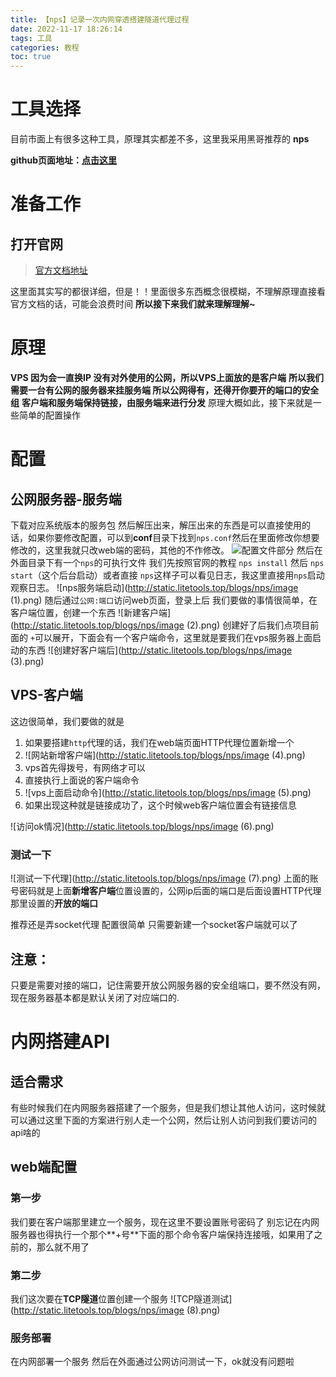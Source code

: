 ```yaml
---
title: 【nps】记录一次内网穿透搭建隧道代理过程
date: 2022-11-17 18:26:14
tags: 工具
categories: 教程
toc: true
---
```



# 工具选择

目前市面上有很多这种工具，原理其实都差不多，这里我采用黑哥推荐的 **nps**

<!-- more -->

**github页面地址：**[**点击这里**](https://github.com/ehang-io/nps)


# 准备工作
## 打开官网
> [官方文档地址](https://ehang-io.github.io/nps/#/?id=nps)

这里面其实写的都很详细，但是！！里面很多东西概念很模糊，不理解原理直接看官方文档的话，可能会浪费时间
**所以接下来我们就来理解理解~**
# 原理
**VPS 因为会一直换IP 没有对外使用的公网，所以VPS上面放的是客户端**
**所以我们需要一台有公网的服务器来挂服务端  **所以公网得有，还得开你要开的端口的**安全组**
**客户端和服务端保持链接，由服务端来进行分发**
原理大概如此，接下来就是一些简单的配置操作
# 配置
## 公网服务器-服务端
下载对应系统版本的服务包 然后解压出来，解压出来的东西是可以直接使用的话，如果你要修改配置，可以到**conf**目录下找到`nps.conf`然后在里面修改你想要修改的，这里我就只改web端的密码，其他的不作修改。
![配置文件部分](http://static.litetools.top/blogs/nps/image.png)
然后在外面目录下有一个`nps`的可执行文件
我们先按照官网的教程 `nps install` 然后 `nps start`（这个后台启动）或者直接 `nps`这样子可以看见日志，我这里直接用`nps`启动观察日志。
![nps服务端启动](http://static.litetools.top/blogs/nps/image (1).png)
随后通过`公网:端口`访问web页面，登录上后 我们要做的事情很简单，在客户端位置，创建一个东西
![新建客户端](http://static.litetools.top/blogs/nps/image (2).png)
创建好了后我们点项目前面的 `+`可以展开，下面会有一个客户端命令，这里就是要我们在vps服务器上面启动的东西
![创建好客户端后](http://static.litetools.top/blogs/nps/image (3).png)
## VPS-客户端
这边很简单，我们要做的就是

1. 如果要搭建`http`代理的话，我们在web端页面HTTP代理位置新增一个
2. ![网站新增客户端](http://static.litetools.top/blogs/nps/image (4).png)
3. vps首先得拨号，有网络才可以
4. 直接执行上面说的客户端命令
5. ![vps上面启动命令](http://static.litetools.top/blogs/nps/image (5).png)
6. 如果出现这种就是链接成功了，这个时候web客户端位置会有链接信息

![访问ok情况](http://static.litetools.top/blogs/nps/image (6).png)
### 测试一下
![测试一下代理](http://static.litetools.top/blogs/nps/image (7).png)
上面的账号密码就是上面**新增客户端**位置设置的，公网ip后面的端口是后面设置HTTP代理那里设置的**开放的端口**

推荐还是弄socket代理 配置很简单 只需要新建一个socket客户端就可以了

## 注意：
只要是需要对接的端口，记住需要开放公网服务器的安全组端口，要不然没有网，现在服务器基本都是默认关闭了对应端口的.


# 内网搭建API
## 适合需求
有些时候我们在内网服务器搭建了一个服务，但是我们想让其他人访问，这时候就可以通过这里下面的方案进行别人走一个公网，然后让别人访问到我们要访问的api啥的
## web端配置
### 第一步
我们要在客户端那里建立一个服务，现在这里不要设置账号密码了
别忘记在内网服务器也得执行一个那个**+号**下面的那个命令客户端保持连接哦，如果用了之前的，那么就不用了
### 第二步
我们这次要在**TCP隧道**位置创建一个服务
![TCP隧道测试](http://static.litetools.top/blogs/nps/image (8).png)
### 服务部署
在内网部署一个服务
然后在外面通过公网访问测试一下，ok就没有问题啦

